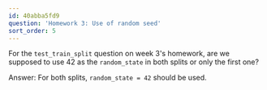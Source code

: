 ```yaml
---
id: 40abba5fd9
question: 'Homework 3: Use of random seed'
sort_order: 5
---
```


For the `test_train_split` question on week 3's homework, are we supposed to use 42 as the `random_state` in both splits or only the first one?

Answer: For both splits, `random_state = 42` should be used.